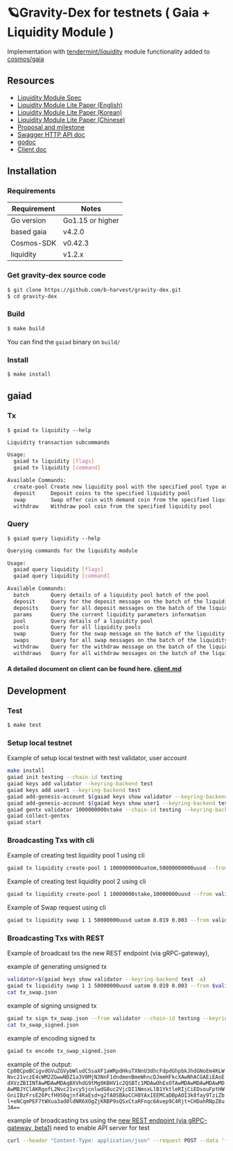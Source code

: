 # 🪐Gravity-Dex for testnets ( Gaia + Liquidity Module )

Implementation with [tendermint/liquidity](https://github.com/tendermint/liquidity) module functionality added to [cosmos/gaia](https://github.com/cosmos/gaia)

## Resources
 - [Liquidity Module Spec](https://github.com/tendermint/liquidity/tree/develop/x/liquidity/spec)
 - [Liquidity Module Lite Paper (English)](https://github.com/tendermint/liquidity/tree/develop/doc/LiquidityModuleLightPaper_EN.pdf)
 - [Liquidity Module Lite Paper (Korean)](https://github.com/tendermint/liquidity/tree/develop/doc/LiquidityModuleLightPaper_KO.pdf)
 - [Liquidity Module Lite Paper (Chinese)](https://github.com/tendermint/liquidity/tree/develop/doc/LiquidityModuleLightPaper_ZH.pdf)
 - [Proposal and milestone](https://github.com/b-harvest/Liquidity-Module-For-the-Hub)
 - [Swagger HTTP API doc](https://app.swaggerhub.com/apis-docs/bharvest/cosmos-sdk_liquidity_module_rest_and_g_rpc_gateway_docs)
 - [godoc](https://pkg.go.dev/github.com/tendermint/liquidity)
 - [Client doc](https://github.com/tendermint/liquidity/tree/develop/doc/client.md)
 

## Installation

### Requirements

| Requirement | Notes            |
| ----------- | ---------------- |
| Go version  | Go1.15 or higher |
| based gaia  | v4.2.0           |
| Cosmos-SDK  | v0.42.3          |
| liquidity   | v1.2.x           |

### Get gravity-dex source code

```bash
$ git clone https://github.com/b-harvest/gravity-dex.git
$ cd gravity-dex
```

### Build

```bash
$ make build 
```

You can find the `gaiad` binary on `build/`

### Install

```bash
$ make install 
```

## gaiad

### Tx


`$ gaiad tx liquidity --help`

```bash
Liquidity transaction subcommands

Usage:
  gaiad tx liquidity [flags]
  gaiad tx liquidity [command]

Available Commands:
  create-pool Create new liquidity pool with the specified pool type and deposit coins
  deposit     Deposit coins to the specified liquidity pool
  swap        Swap offer coin with demand coin from the specified liquidity pool with the given order price
  withdraw    Withdraw pool coin from the specified liquidity pool
```

### Query

`$ gaiad query liquidity --help`

```bash
Querying commands for the liquidity module

Usage:
  gaiad query liquidity [flags]
  gaiad query liquidity [command]

Available Commands:
  batch       Query details of a liquidity pool batch of the pool
  deposit     Query for the deposit message on the batch of the liquidity pool specified pool-id and msg-index
  deposits    Query for all deposit messages on the batch of the liquidity pool specified pool-id
  params      Query the current liquidity parameters information
  pool        Query details of a liquidity pool
  pools       Query for all liquidity pools
  swap        Query for the swap message on the batch of the liquidity pool specified pool-id and msg-index
  swaps       Query for all swap messages on the batch of the liquidity pool specified pool-id
  withdraw    Query for the withdraw message on the batch of the liquidity pool specified pool-id and msg-index
  withdraws   Query for all withdraw messages on the batch of the liquidity pool specified pool-id
```

#### A detailed document on client can be found here. [client.md](doc/client.md)

## Development

### Test

```bash
$ make test
```

### Setup local testnet

Example of setup local testnet with test validator, user account

```bash
make install
gaiad init testing --chain-id testing
gaiad keys add validator --keyring-backend test
gaiad keys add user1 --keyring-backend test
gaiad add-genesis-account $(gaiad keys show validator --keyring-backend test -a) 10000000000stake,10000000000uatom,500000000000uusd
gaiad add-genesis-account $(gaiad keys show user1 --keyring-backend test -a) 10000000000stake,10000000000uatom,500000000000uusd
gaiad gentx validator 1000000000stake --chain-id testing --keyring-backend test
gaiad collect-gentxs
gaiad start
```

### Broadcasting Txs with cli

Example of creating test liquidity pool 1 using cli

```bash
gaiad tx liquidity create-pool 1 1000000000uatom,50000000000uusd --from user1 --keyring-backend test --chain-id testing -y
```

Example of creating test liquidity pool 2 using cli

```bash
gaiad tx liquidity create-pool 1 10000000stake,10000000uusd --from validator --keyring-backend test --chain-id testing -y
```

Example of Swap request using cli

```bash
gaiad tx liquidity swap 1 1 50000000uusd uatom 0.019 0.003 --from validator --chain-id testing --keyring-backend test -y
```

### Broadcasting Txs with REST

Example of broadcast txs the new REST endpoint (via gRPC-gateway),

example of generating unsigned tx 

```bash
validator=$(gaiad keys show validator --keyring-backend test -a)
gaiad tx liquidity swap 1 1 50000000uusd uatom 0.019 0.003 --from $validator --chain-id testing --generate-only > tx_swap.json
cat tx_swap.json
```

example of signing unsigned tx

```bash
gaiad tx sign tx_swap.json --from validator --chain-id testing --keyring-backend test -y > tx_swap_signed.json
cat tx_swap_signed.json
```

example of encoding signed tx

```bash
gaiad tx encode tx_swap_signed.json
```

example of the output: `Cp0BCpoBCigvdGVuZGVybWludC5saXF1aWRpdHkuTXNnU3dhcFdpdGhpbkJhdGNoEm4KLWNvc21vczE4cWM2ZGwwNDZ1a3V0MjN3NnF1dndmenBmeWhncDJmeHFkcXAwNhACGAEiEAoEdXVzZBIINTAwMDAwMDAqBXVhdG9tMg0KBHV1c2QSBTc1MDAwOhExOTAwMDAwMDAwMDAwMDAwMBJYClAKRgofL2Nvc21vcy5jcnlwdG8uc2VjcDI1NmsxLlB1YktleRIjCiEDsouFptHWGniIBzFrsE26PcfH950qjnf4RaEsd+g2fA0SBAoCCH8YAxIEEMCaDBpAOI3k8fay9TziZbl+eNCqmPEF7tWXua3ad0ldNR6XOgZjKRBP9sQSxCtaRFnqc6Avep9C4Rjt+CHDahRNpZ8u3A==`

example of broadcasting txs using the [new REST endpoint (via gRPC-gateway, beta1)](https://github.com/cosmos/cosmos-sdk/blob/master/docs/migrations/rest.md#migrating-to-new-rest-endpoints)
need to enable API server for test

```bash
curl --header "Content-Type: application/json" --request POST --data '{"tx_bytes":"Cp0BCpoBCigvdGVuZGVybWludC5saXF1aWRpdHkuTXNnU3dhcFdpdGhpbkJhdGNoEm4KLWNvc21vczE4cWM2ZGwwNDZ1a3V0MjN3NnF1dndmenBmeWhncDJmeHFkcXAwNhACGAEiEAoEdXVzZBIINTAwMDAwMDAqBXVhdG9tMg0KBHV1c2QSBTc1MDAwOhExOTAwMDAwMDAwMDAwMDAwMBJYClAKRgofL2Nvc21vcy5jcnlwdG8uc2VjcDI1NmsxLlB1YktleRIjCiEDsouFptHWGniIBzFrsE26PcfH950qjnf4RaEsd+g2fA0SBAoCCH8YAxIEEMCaDBpAOI3k8fay9TziZbl+eNCqmPEF7tWXua3ad0ldNR6XOgZjKRBP9sQSxCtaRFnqc6Avep9C4Rjt+CHDahRNpZ8u3A==","mode":1}' localhost:1317/cosmos/tx/v1beta1/txs
```

